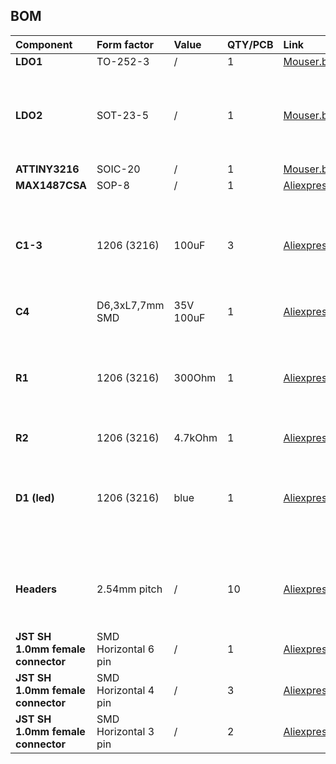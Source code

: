 ## BOM


| Component    | Form factor       | Value             | QTY/PCB           | Link              | Note              |
|:-------------|:------------------|:------------------|:------------------|:------------------|:------------------|
| **LDO1**      | TO-252-3          | / | 1 | [Mouser.be](https://www.mouser.be/ProductDetail/511-LD1086DT50TR) |
| **LDO2**      | SOT-23-5          | / | 1 | [Mouser.be](https://www.mouser.be/ProductDetail/998-MIC5504-3.3YM5TR) | Can de dropped if not using 3.3V power supply
| **ATTINY3216**   | SOIC-20        | / | 1 | [Mouser.be](https://www.mouser.be/ProductDetail/579-ATTINY3216-SNR) |
| **MAX1487CSA**   | SOP-8        | / | 1 | [Aliexpress.com](https://www.aliexpress.com/item/32796877952.html) |
| **C1-3**   | 1206 (3216)        | 100uF | 3 | [Aliexpress.com](https://www.aliexpress.com/item/32966490820.html) | C2 can de dropped if not using 3.3V power supply
| **C4**   | D6,3xL7,7mm SMD        | 35V 100uF | 1 | [Aliexpress.com](https://www.aliexpress.com/item/33013972369.html) |
| **R1**   | 1206 (3216)       | 300Ohm | 1 | [Aliexpress.com](https://www.aliexpress.com/item/32847115923.html) |  Can de dropped if not using onboard LED (not advised however)
| **R2**   | 1206 (3216)       | 4.7kOhm | 1 | [Aliexpress.com](https://www.aliexpress.com/item/32847115923.html) |
| **D1 (led)**   | 1206 (3216)       | blue | 1 | [Aliexpress.com](https://www.aliexpress.com/item/32369344670.html) | Can de dropped if not using onboard LED (not advised however)
| **Headers**   | 2.54mm pitch       | / | 10 | [Aliexpress.com](https://www.aliexpress.com/item/32980406694.html) | Can be dropped if not using onboard headers
| **JST SH 1.0mm female connector**   | SMD Horizontal 6 pin | / | 1 | [Aliexpress.com](https://www.aliexpress.com/item/4000125444790.html) |
| **JST SH 1.0mm female connector**   | SMD Horizontal 4 pin | / | 3 | [Aliexpress.com](https://www.aliexpress.com/item/4000125444790.html) |
| **JST SH 1.0mm female connector**   | SMD Horizontal 3 pin | / | 2 | [Aliexpress.com](https://www.aliexpress.com/item/4000125444790.html) |